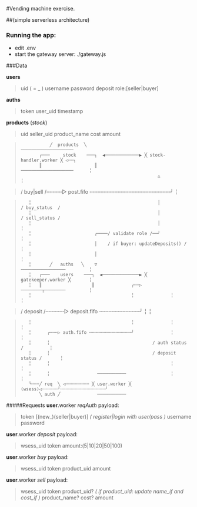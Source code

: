 #Vending machine exercise.

##(simple serverless architecture)

### Running the app:
- edit .env
- start the gateway server: ./gateway.js

###Data

**users**
> uid ( = <role>_<username> )
> username
> password
> deposit
> role:\[seller|buyer\]

**auths**
> token
> user_uid
> timestamp

**products** (_stock_)
> uid
> seller_uid
> product_name
> cost
> amount

  
  
>
>                ╱  products  ╲                        ────────────────────
>            ┌───     stock    ───┐  ◀─────────────▶ ╳ stock-handler.worker ╳ ◁╌╌╮ 
>            ║                    ║                    ────────────────────      ╎ 
>                                                         △                      ╎ 

>  / buy|sell /╌╌╌╌╌▷ post.fifo ╌╌╌╌╌╌╌╌╌╌╌╌╌╌╌╌╌╌╌╌╌╌╌╌╌╌╯                      ╎ 

>        ╎                                                │                / buy_status  /
>        ╎                                                │                / sell_status /
>        ╎                                                │                      ╎
>        ╎                        ╭────/ validate role /──╯                      ╎
>        ╎                        │    / if buyer: updateDeposits() /            ╎
>        ╎                        │                                              ╎
>        ╎       ╱   auths   ╲    ▽                    ─────────────────         ╎
>        ╎   ┌───    users    ───┐  ◀──────────────▶ ╳ gatekeeper.worker ╳       ╎
>        ╎   ║                   ║              ╭╌╌▷   ────────┬────────         ╎
>        ╎                                      ╎              ╎                 ╎
  
>  / deposit /╌╌╌╌╌╌▷ deposit.fifo ╌╌╌╌╌╌╌╌╌╌╌╌╌╯              ╎                 ╎

>        ╎                                      ╎              ╎                 ╎
>        ╎      ╭╌╌╌▷ auth.fifo ╌╌╌╌╌╌╌╌╌╌╌╌╌╌╌╌╯              ╎                 ╎
>        ╎      ╎                                       / auth status /          ╎
>        ╎      ╎                                       / deposit status /       ╎
>        ╎      ╎                                              ╎                 ╎
>        ╎      ╎                  ───────────                 ╎                 ╎
>        ╰╌╌╌╱ req  ╲ ◁╌╌╌╌╌╌╌╌╌ ╳ user.worker ╳ (wsess)◁╌╌╌╌╌╌╯╌╌╌╌╌╌╌╌╌╌╌╌╌╌╌╌╌╯
>            ╲ auth ╱              ───────────


#####Requests
**user**.worker _reqAuth_ payload:
> token [(new_)(seller|buyer)] _( register|login with user/pass )_
> username
> password

**user**.worker _deposit_ payload:
> wsess_uid
> token
> amount:(5|10|20|50|100)

**user**.worker _buy_ payload:
> wsess_uid
> token
> product_uid
> amount

**user**.worker _sell_ payload:
> wsess_uid
> token
> product_uid? _( if product\_uid: update name_if and cost_if )_
> product_name?
> cost?
> amount
